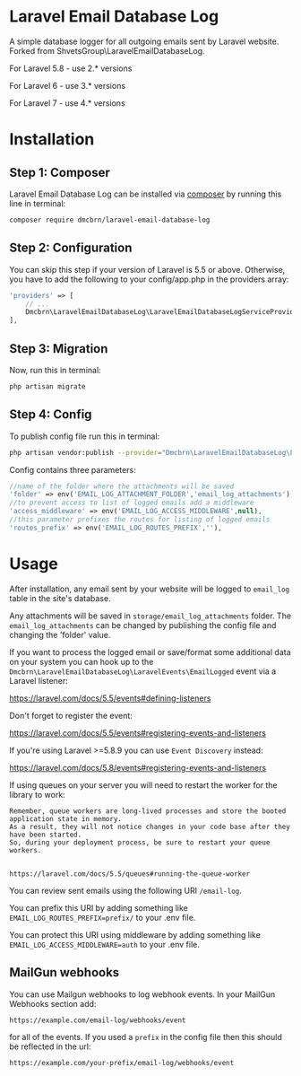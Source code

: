 # Laravel Email Database Log

A simple database logger for all outgoing emails sent by Laravel website.
Forked from ShvetsGroup\LaravelEmailDatabaseLog.

For Laravel 5.8 - use 2.* versions

For Laravel 6 - use 3.* versions

For Laravel 7 - use 4.* versions

# Installation

## Step 1: Composer

Laravel Email Database Log can be installed via [composer](http://getcomposer.org) by running this line in terminal:

```bash
composer require dmcbrn/laravel-email-database-log
```

## Step 2: Configuration

You can skip this step if your version of Laravel is 5.5 or above. Otherwise, you have to add the following to your config/app.php in the providers array:

```php
'providers' => [
    // ...
    Dmcbrn\LaravelEmailDatabaseLog\LaravelEmailDatabaseLogServiceProvider::class,
],
```

## Step 3: Migration

Now, run this in terminal:

```bash
php artisan migrate
```

## Step 4: Config

To publish config file run this in terminal:

```bash
php artisan vendor:publish --provider="Dmcbrn\LaravelEmailDatabaseLog\LaravelEmailDatabaseLogServiceProvider"
```

Config contains three parameters:

```php
//name of the folder where the attachments will be saved
'folder' => env('EMAIL_LOG_ATTACHMENT_FOLDER','email_log_attachments'),
//to prevent access to list of logged emails add a middleware
'access_middleware' => env('EMAIL_LOG_ACCESS_MIDDLEWARE',null),
//this parameter prefixes the routes for listing of logged emails
'routes_prefix' => env('EMAIL_LOG_ROUTES_PREFIX',''),
```

# Usage

After installation, any email sent by your website will be logged to `email_log` table in the site's database.

Any attachments will be saved in `storage/email_log_attachments` folder. The `email_log_attachments` can be changed by publishing the config file and changing the 'folder' value.

If you want to process the logged email or save/format some additional data on your system you can hook up to the `Dmcbrn\LaravelEmailDatabaseLog\LaravelEvents\EmailLogged` event via a Laravel listener:

https://laravel.com/docs/5.5/events#defining-listeners

Don't forget to register the event:

https://laravel.com/docs/5.5/events#registering-events-and-listeners

If you're using Laravel >=5.8.9 you can use `Event Discovery` instead:

https://laravel.com/docs/5.8/events#registering-events-and-listeners 

If using queues on your server you will need to restart the worker for the library to work:

```
Remember, queue workers are long-lived processes and store the booted application state in memory. 
As a result, they will not notice changes in your code base after they have been started. 
So, during your deployment process, be sure to restart your queue workers.


https://laravel.com/docs/5.5/queues#running-the-queue-worker
```

You can review sent emails using the following URI `/email-log`.

You can prefix this URI by adding something like `EMAIL_LOG_ROUTES_PREFIX=prefix/` to your .env file.

You can protect this URI using middleware by adding something like `EMAIL_LOG_ACCESS_MIDDLEWARE=auth` to your .env file.

## MailGun webhooks

You can use Mailgun webhooks to log webhook events. In your MailGun Webhooks section add:

```
https://example.com/email-log/webhooks/event
```

for all of the events. If you used a `prefix` in the config file then this should be reflected in the url:

```
https://example.com/your-prefix/email-log/webhooks/event
```
